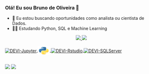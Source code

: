 ### Olá! Eu sou Bruno de Oliveira 👋


- 🔭 Eu estou buscando oportunidades como analista ou cientista de Dados.
- 🐱‍💻 Estudando Python, SQL e Machine Learning

<div align="center">
  <a href="https://github.com/Bruno5477">
  <img height="180em" src="https://github-readme-stats.vercel.app/api?username=Bruno5477&show_icons=true&theme=darcula&include_all_commits=true&count_private=true"/>
  <img height="180em" src="https://github-readme-stats.vercel.app/api/top-langs/?username=Bruno5477&layout=compact&langs_count=7&theme=darcula"/>
</div>

<div style="display: inline_block"><br>
  <img align="center" alt="DEVI-Jupyter" height="30" width="40" src="https://cdn.jsdelivr.net/gh/devicons/devicon/icons/jupyter/jupyter-original-wordmark.svg">
  <img align="center" alt="DEVI-Python" height="30" width="40" src="https://raw.githubusercontent.com/devicons/devicon/master/icons/python/python-original.svg">
  <img align="center" alt="DEVI-Rstudio" height="30" width="40" src="https://cdn.jsdelivr.net/gh/devicons/devicon/icons/rstudio/rstudio-original.svg">
  <img align="center" alt="DEVI-SQLServer" height="30" width="40" src="https://cdn.jsdelivr.net/gh/devicons/devicon/icons/postgresql/postgresql-original.svg">
 </div>

  ##
 
<div> 
   <a href = "mailto:brunooliveira.tec@gmail.com"><img src="https://img.shields.io/badge/-Gmail-%23333?style=for-the-badge&logo=gmail&logoColor=white" target="_blank"></a>
  <a href="https://www.linkedin.com/in/brunooliveira547" target="_blank"><img src="https://img.shields.io/badge/-LinkedIn-%230077B5?style=for-the-badge&logo=linkedin&logoColor=white" target="_blank"></a> 
 
 
 
</div>
